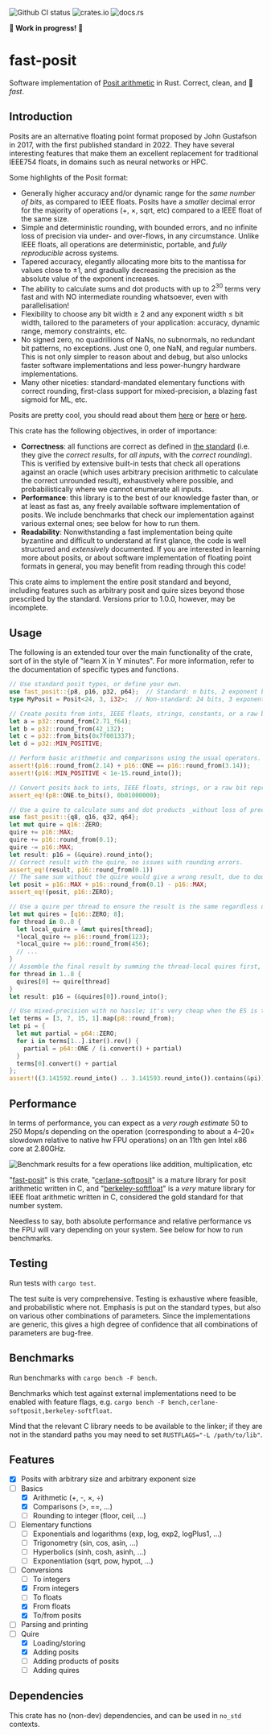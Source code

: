 ![Github CI status](https://img.shields.io/github/actions/workflow/status/andrepd/posit-rust/ci.yml)
![crates.io](https://img.shields.io/crates/v/fast_posit)
![docs.rs](https://img.shields.io/docsrs/fast_posit)

**🚧 Work in progress! 🚧**

# fast-posit

Software implementation of [Posit arithmetic](https://posithub.org/docs/Posits4.pdf) in Rust.
Correct, clean, and 🚀 *fast*.

## Introduction

Posits are an alternative floating point format proposed by John Gustafson in 2017, with the first
published standard in 2022. They have several interesting features that make them an excellent
replacement for traditional IEEE754 floats, in domains such as neural networks or HPC.

Some highlights of the Posit format:

- Generally higher accuracy and/or dynamic range for the *same number of bits*, as compared to IEEE
  floats. Posits have a *smaller* decimal error for the majority of operations (+, ×, sqrt, etc)
  compared to a IEEE float of the same size.
- Simple and deterministic rounding, with bounded errors, and no infinite loss of precision via
  under- and over-flows, in any circumstance. Unlike IEEE floats, all operations are
  deterministic, portable, and *fully reproducible* across systems.
- Tapered accuracy, elegantly allocating more bits to the mantissa for values close to ±1,
  and gradually decreasing the precision as the absolute value of the exponent increases.
- The ability to calculate sums and dot products with up to $2^{30}$ terms very fast and with NO
  intermediate rounding whatsoever, even with parallelisation!
- Flexibility to choose any bit width ≥ 2 and any exponent width ≤ bit width, tailored to the
  parameters of your application: accuracy, dynamic range, memory constraints, etc.
- No signed zero, no quadrillions of NaNs, no subnormals, no redundant bit patterns, no exceptions.
  Just one 0, one NaN, and regular numbers. This is not only simpler to reason about and debug,
  but also unlocks faster software implementations and less power-hungry hardware
  implementations.
- Many other niceties: standard-mandated elementary functions with correct rounding, first-class
  support for mixed-precision, a blazing fast sigmoid for ML, etc.

Posits are pretty cool, you should read about them [here](https://posithub.org/docs/Posits4.pdf) or
[here](https://posithub.org/docs/posit_standard-2.pdf) or
[here](https://groups.google.com/g/unum-computing).

This crate has the following objectives, in order of importance:

- **Correctness**: all functions are correct as defined in [the standard] (i.e. they give
  the *correct results*, for *all inputs*, with the *correct rounding*). This is verified by
  extensive built-in tests that check all operations against an oracle (which uses arbitrary
  precision arithmetic to calculate the correct unrounded result), exhaustively where possible,
  and probabilistically where we cannot enumerate all inputs.
- **Performance**: this library is to the best of our knowledge faster than, or at least as fast
  as, any freely available software implementation of posits. We include benchmarks that check our
  implementation against various external ones; see below for how to run them.
- **Readability**: Nonwithstanding a fast implementation being quite byzantine and difficult to
  understand at first glance, the code is well structured and *extensively* documented. If you are
  interested in learning more about posits, or about software implementation of floating point
  formats in general, you may benefit from reading through this code!

This crate aims to implement the entire posit standard and beyond, including features such as
arbitrary posit and quire sizes beyond those prescribed by the standard. Versions prior to 1.0.0,
however, may be incomplete.

## Usage

The following is an extended tour over the main functionality of the crate, sort of in the style
of "learn X in Y minutes". For more information, refer to the documentation of specific types and
functions.

```rust
// Use standard posit types, or define your own.
use fast_posit::{p8, p16, p32, p64};  // Standard: n bits, 2 exponent bits
type MyPosit = Posit<24, 3, i32>;  // Non-standard: 24 bits, 3 exponent bits

// Create posits from ints, IEEE floats, strings, constants, or a raw bit representation.
let a = p32::round_from(2.71_f64);
let b = p32::round_from(42_i32);
let c = p32::from_bits(0x7f001337);
let d = p32::MIN_POSITIVE;

// Perform basic arithmetic and comparisons using the usual operators.
assert!(p16::round_from(2.14) + p16::ONE == p16::round_from(3.14));
assert!(p16::MIN_POSITIVE < 1e-15.round_into());

// Convert posits back to ints, IEEE floats, strings, or a raw bit representation.
assert_eq!(p8::ONE.to_bits(), 0b01000000);

// Use a quire to calculate sums and dot products _without loss of precision_!
use fast_posit::{q8, q16, q32, q64};
let mut quire = q16::ZERO;
quire += p16::MAX;
quire += p16::round_from(0.1);
quire -= p16::MAX;
let result: p16 = (&quire).round_into();
// Correct result with the quire, no issues with rounding errors.
assert_eq!(result, p16::round_from(0.1))
// The same sum without the quire would give a wrong result, due to double rounding.
let posit = p16::MAX + p16::round_from(0.1) - p16::MAX;
assert_eq!(posit, p16::ZERO);

// Use a quire per thread to ensure the result is the same regardless of parallelisation!
let mut quires = [q16::ZERO; 8];
for thread in 0..8 {
  let local_quire = &mut quires[thread];
  *local_quire += p16::round_from(123);
  *local_quire += p16::round_from(456);
  // ...
}
// Assemble the final result by summing the thread-local quires first, then converting to posit.
for thread in 1..8 {
  quires[0] += quire[thread]
}
let result: p16 = (&quires[0]).round_into();

// Use mixed-precision with no hassle; it's very cheap when the ES is the same.
let terms = [3, 7, 15, 1].map(p8::round_from);
let pi = {
  let mut partial = p64::ZERO;
  for i in terms[1..].iter().rev() {
    partial = p64::ONE / (i.convert() + partial)
  }
  terms[0].convert() + partial
};
assert!((3.141592.round_into() .. 3.141593.round_into()).contains(&pi));
```

## Performance

In terms of performance, you can expect as a *very rough estimate* 50 to 250 Mops/s depending on
the operation (corresponding to about a 4–20× slowdown relative to native hw FPU operations) on an
11th gen Intel x86 core at 2.80GHz.

![Benchmark results for a few operations like addition, multiplication, etc](perf.svg)

"[fast-posit]" is this crate, "[cerlane-softposit]" is a mature library for posit arithmetic
written in C, and "[berkeley-softfloat]" is a *very* mature library for IEEE float arithmetic
written in C, considered the gold standard for that number system.

Needless to say, both absolute performance and relative performance vs the FPU will vary
depending on your system. See below for how to run benchmarks.

[fast-posit]: https://crates.io/crates/fast-posit
[cerlane-softposit]: https://gitlab.com/cerlane/SoftPosit
[berkeley-softfloat]: http://www.jhauser.us/arithmetic/SoftFloat.html

## Testing

Run tests with `cargo test`.

The test suite is very comprehensive. Testing is exhaustive where feasible, and probabilistic where
not. Emphasis is put on the standard types, but also on various other combinations of parameters.
Since the implementations are generic, this gives a high degree of confidence that all
combinations of parameters are bug-free.

## Benchmarks

Run benchmarks with `cargo bench -F bench`.

Benchmarks which test against external implementations need to be enabled with feature flags, e.g.
`cargo bench -F bench,cerlane-softposit,berkeley-softfloat`.

Mind that the relevant C library needs to be available to the linker; if they are not in the
standard paths you may need to set `RUSTFLAGS="-L /path/to/lib"`.

## Features

- [x] Posits with arbitrary size and arbitrary exponent size
- [ ] Basics
  - [x] Arithmetic (+, -, ×, ÷)
  - [x] Comparisons (>, ==, …)
  - [ ] Rounding to integer (floor, ceil, …)
- [ ] Elementary functions
  - [ ] Exponentials and logarithms (exp, log, exp2, logPlus1, …)
  - [ ] Trigonometry (sin, cos, asin, …)
  - [ ] Hyperbolics (sinh, cosh, asinh, …)
  - [ ] Exponentiation (sqrt, pow, hypot, …)
- [ ] Conversions
  - [ ] To integers
  - [x] From integers
  - [ ] To floats
  - [x] From floats
  - [x] To/from posits
- [ ] Parsing and printing
- [ ] Quire
  - [x] Loading/storing
  - [x] Adding posits
  - [ ] Adding products of posits
  - [ ] Adding quires

## Dependencies

This crate has no (non-dev) dependencies, and can be used in `no_std` contexts.

[the standard]: https://posithub.org/docs/posit_standard-2.pdf

